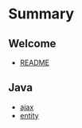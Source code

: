 # Summary

## Welcome
* [README](README.md)

## Java
* [ajax](Java/ajax.md)
* [entity](Java/entity.md)


